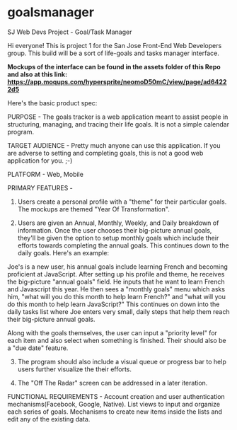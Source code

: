 # goalsmanager
SJ Web Devs Project - Goal/Task Manager

Hi everyone! This is project 1 for the San Jose Front-End Web Developers group. This build will be a sort of life-goals and tasks manager interface. 

**Mockups of the interface can be found in the assets folder of this Repo and also at this link: https://app.moqups.com/hypersprite/neomoD50mC/view/page/ad64222d5**

Here's the basic product spec:

PURPOSE - The goals tracker is a web application meant to assist people in structuring, managing, and tracing their life goals. It is not a simple calendar program.

TARGET AUDIENCE - Pretty much anyone can use this application. If you are adverse to setting and completing goals, this is not a good web application for you. ;-)

PLATFORM - Web, Mobile

PRIMARY FEATURES -  

1. Users create a personal profile with a "theme" for their particular goals. The mockups are themed "Year Of Transformation".

2. Users are given an Annual, Monthly, Weekly, and Daily breakdown of information. Once the user chooses their big-picture annual goals, they'll be given the option to setup monthly goals which include their efforts towards completing the annual goals. This continues down to the daily goals. Here's an example:
                    
Joe's is a new user, his annual goals include learning French and becoming proficient at JavaScript. After setting up his profile and theme, he receives the big-picture "annual goals" field. He inputs that he want to learn French and Javascript this year. He then sees a "monthly goals" menu which asks him, "what will you do this month to help learn French?" and "what will you do this month to help learn JavaScript?" This continues on down into the daily tasks list where Joe enters very small, daily steps that help them reach their big-picture annual goals.
                    
Along with the goals themselves, the user can input a "priority level" for each item and also select when something is finished. Their should also be a "due date" feature.
                    
3. The program should also include a visual queue or progress bar to help users further visualize the their efforts.
                    
4. The "Off The Radar" screen can be addressed in a later iteration.
                    
FUNCTIONAL REQUIREMENTS - Account creation and user authentication mechanisms(Facebook, Google, Native). List views to input and organize each series of goals. Mechanisms to create new items inside the lists and edit any of the existing data.

